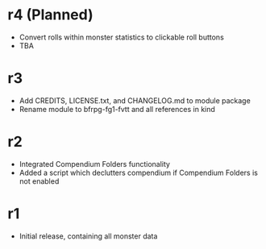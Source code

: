 # r4 (Planned)
* Convert rolls within monster statistics to clickable roll buttons
* TBA

# r3
* Add CREDITS, LICENSE.txt, and CHANGELOG.md to module package
* Rename module to bfrpg-fg1-fvtt and all references in kind

# r2
* Integrated Compendium Folders functionality
* Added a script which declutters compendium if Compendium Folders is not enabled

# r1
* Initial release, containing all monster data
